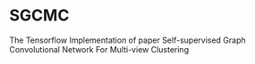 # SGCMC
The Tensorflow Implementation of paper Self-supervised Graph Convolutional Network For Multi-view Clustering
